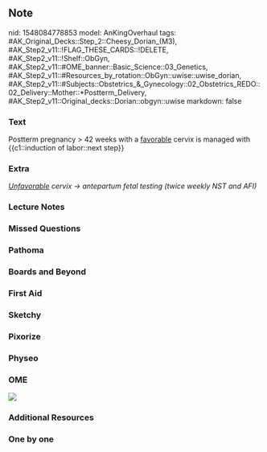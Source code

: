## Note
nid: 1548084778853
model: AnKingOverhaul
tags: #AK_Original_Decks::Step_2::Cheesy_Dorian_(M3), #AK_Step2_v11::!FLAG_THESE_CARDS::!DELETE, #AK_Step2_v11::!Shelf::ObGyn, #AK_Step2_v11::#OME_banner::Basic_Science::03_Genetics, #AK_Step2_v11::#Resources_by_rotation::ObGyn::uwise::uwise_dorian, #AK_Step2_v11::#Subjects::Obstetrics_&_Gynecology::02_Obstetrics_REDO::02_Delivery::Mother::*Postterm_Delivery, #AK_Step2_v11::Original_decks::Dorian::obgyn::uwise
markdown: false

### Text
Postterm pregnancy > 42 weeks with a <u>favorable</u> cervix is
managed with {{c1::induction of labor::next step}}

### Extra
<i><u>Unfavorable</u> cervix → antepartum fetal testing (twice
weekly NST and AFI)</i>

### Lecture Notes


### Missed Questions


### Pathoma


### Boards and Beyond


### First Aid


### Sketchy


### Pixorize


### Physeo


### OME
<div class="ome-widget">
  <a href="https://onlinemeded.org/spa/obgyn?ref=anki"><img src=
  "_OME_AnkiFlashcards_Topic_3.png"></a>
</div>

### Additional Resources


### One by one

